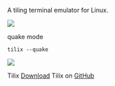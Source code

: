 A tiling terminal emulator for Linux.

<img src="https://skandyns.github.io/img/tilix.png"/>

quake mode
```
tilix --quake
```
<img src="https://skandyns.github.io/img/tilix-quake.png"/>

Tilix <a href="https://gnunn1.github.io/tilix-web/" target="_blank">Download</a>
Tilix on <a href="https://github.com/gnunn1/tilix" target="_blank">GitHub</a>
